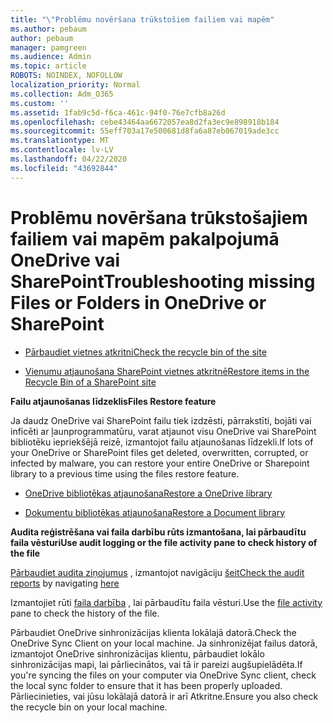 ```yaml
---
title: "\"Problēmu novēršana trūkstošiem failiem vai mapēm"
ms.author: pebaum
author: pebaum
manager: pamgreen
ms.audience: Admin
ms.topic: article
ROBOTS: NOINDEX, NOFOLLOW
localization_priority: Normal
ms.collection: Adm_O365
ms.custom: ''
ms.assetid: 1fab9c5d-f6ca-461c-94f0-76e7cfb8a26d
ms.openlocfilehash: cebe43464aa6672057ea8d2fa3ec9e898918b184
ms.sourcegitcommit: 55eff703a17e500681d8fa6a87eb067019ade3cc
ms.translationtype: MT
ms.contentlocale: lv-LV
ms.lasthandoff: 04/22/2020
ms.locfileid: "43692844"
---
```

# <a name="troubleshooting-missing-files-or-folders-in-onedrive-or-sharepoint"></a><span data-ttu-id="6296d-102">Problēmu novēršana trūkstošajiem failiem vai mapēm pakalpojumā OneDrive vai SharePoint</span><span class="sxs-lookup"><span data-stu-id="6296d-102">Troubleshooting missing Files or Folders in OneDrive or SharePoint</span></span>

- [<span data-ttu-id="6296d-103">Pārbaudiet vietnes atkritni</span><span class="sxs-lookup"><span data-stu-id="6296d-103">Check the recycle bin of the site</span></span>](https://support.office.com/article/restore-deleted-items-from-the-site-collection-recycle-bin-5fa924ee-16d7-487b-9a0a-021b9062d14b)

- [<span data-ttu-id="6296d-104">Vienumu atjaunošana SharePoint vietnes atkritnē</span><span class="sxs-lookup"><span data-stu-id="6296d-104">Restore items in the Recycle Bin of a SharePoint site</span></span>](https://support.office.com/article/Restore-deleted-files-or-folders-in-OneDrive-949ada80-0026-4db3-a953-c99083e6a84f)



<span data-ttu-id="6296d-105">**Failu atjaunošanas līdzeklis**</span><span class="sxs-lookup"><span data-stu-id="6296d-105">**Files Restore feature**</span></span>

<span data-ttu-id="6296d-106">Ja daudz OneDrive vai SharePoint failu tiek izdzēsti, pārrakstīti, bojāti vai inficēti ar ļaunprogrammatūru, varat atjaunot visu OneDrive vai SharePoint bibliotēku iepriekšējā reizē, izmantojot failu atjaunošanas līdzekli.</span><span class="sxs-lookup"><span data-stu-id="6296d-106">If lots of your OneDrive or SharePoint files get deleted, overwritten, corrupted, or infected by malware, you can restore your entire OneDrive or Sharepoint library to a previous time using the files restore feature.</span></span>

- [<span data-ttu-id="6296d-107">OneDrive bibliotēkas atjaunošana</span><span class="sxs-lookup"><span data-stu-id="6296d-107">Restore a OneDrive library</span></span>](https://support.office.com/article/restore-your-onedrive-fa231298-759d-41cf-bcd0-25ac53eb8a15)

- [<span data-ttu-id="6296d-108">Dokumentu bibliotēkas atjaunošana</span><span class="sxs-lookup"><span data-stu-id="6296d-108">Restore a Document library</span></span>](https://support.office.com/article/restore-a-document-library-317791c3-8bd0-4dfd-8254-3ca90883d39a)

<span data-ttu-id="6296d-109">**Audita reģistrēšana vai faila darbību rūts izmantošana, lai pārbaudītu faila vēsturi**</span><span class="sxs-lookup"><span data-stu-id="6296d-109">**Use audit logging or the file activity pane to check history of the file**</span></span>

<span data-ttu-id="6296d-110">[Pārbaudiet audita ziņojumus](https://docs.microsoft.com/office365/securitycompliance/search-the-audit-log-in-security-and-compliance) </a> , izmantojot navigāciju [šeit](https://protection.office.com/#/unifiedauditlog)</span><span class="sxs-lookup"><span data-stu-id="6296d-110">[Check the audit reports](https://docs.microsoft.com/office365/securitycompliance/search-the-audit-log-in-security-and-compliance)</a> by navigating [here](https://protection.office.com/#/unifiedauditlog)</span></span>

<span data-ttu-id="6296d-111">Izmantojiet rūti [faila darbība](https://support.office.com/article/File-activity-in-a-document-library-6105ecda-1dd0-4f6f-9542-102bf5c0ffe0) , lai pārbaudītu faila vēsturi.</span><span class="sxs-lookup"><span data-stu-id="6296d-111">Use the [file activity](https://support.office.com/article/File-activity-in-a-document-library-6105ecda-1dd0-4f6f-9542-102bf5c0ffe0) pane to check the history of the file.</span></span>

<span data-ttu-id="6296d-112">Pārbaudiet OneDrive sinhronizācijas klienta lokālajā datorā.</span><span class="sxs-lookup"><span data-stu-id="6296d-112">Check the OneDrive Sync Client on your local machine.</span></span>  <span data-ttu-id="6296d-113">Ja sinhronizējat failus datorā, izmantojot OneDrive sinhronizācijas klientu, pārbaudiet lokālo sinhronizācijas mapi, lai pārliecinātos, vai tā ir pareizi augšupielādēta.</span><span class="sxs-lookup"><span data-stu-id="6296d-113">If you're syncing the files on your computer via OneDrive Sync client, check the local sync folder to ensure that it has been properly uploaded.</span></span> <span data-ttu-id="6296d-114">Pārliecinieties, vai jūsu lokālajā datorā ir arī Atkritne.</span><span class="sxs-lookup"><span data-stu-id="6296d-114">Ensure you also check the recycle bin on your local machine.</span></span>



